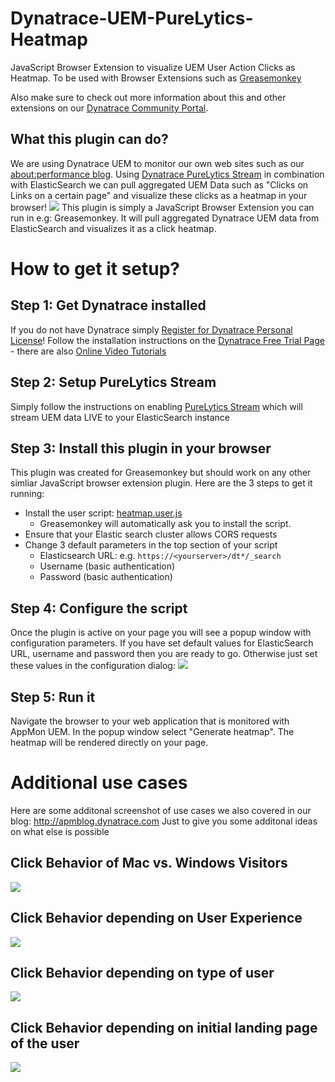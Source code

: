 # Dynatrace-UEM-PureLytics-Heatmap
JavaScript Browser Extension to visualize UEM User Action Clicks as Heatmap. To be used with Browser Extensions such as [Greasemonkey](http://www.greasespot.net/)

Also make sure to check out more information about this and other extensions on our [Dynatrace Community Portal](https://community.dynatrace.com/community/display/DL/UEM+PureLytics+Heatmap).

## What this plugin can do?
We are using Dynatrace UEM to monitor our own web sites such as our [about:performance blog](http://apmblog.dynatrace.com). Using [Dynatrace PureLytics Stream](https://community.dynatrace.com/community/display/DOCDT63/PureLytics+Stream) in combination with ElasticSearch we can pull aggregated UEM Data such as "Clicks on Links on a certain page" and visualize these clicks as a heatmap in your browser!
![](https://github.com/Dynatrace/Dynatrace-UEM-PureLytics-Heatmap/blob/master/images/HeatmapView.png)
This plugin is simply a JavaScript Browser Extension you can run in e.g: Greasemonkey. It will pull aggregated Dynatrace UEM data from ElasticSearch and visualizes it as a click heatmap.

# How to get it setup?
## Step 1: Get Dynatrace installed
If you do not have Dynatrace simply [Register for Dynatrace Personal License](http://bit.ly/dtpersonal)! Follow the installation instructions on the [Dynatrace Free Trial Page](http://bit.ly/dttrial) - there are also [Online Video Tutorials](http://bit.ly/onlineperfclinic)

## Step 2: Setup PureLytics Stream
Simply follow the instructions on enabling [PureLytics Stream](https://community.dynatrace.com/community/display/DOCDT63/PureLytics+Stream) which will stream UEM data LIVE to your ElasticSearch instance

## Step 3: Install this plugin in your browser
This plugin was created for Greasemonkey but should work on any other simliar JavaScript browser extension plugin. 
Here are the 3 steps to get it running:
* Install the user script: [heatmap.user.js](https://raw.githubusercontent.com/Dynatrace/Dynatrace-UEM-PureLytics-Heatmap/master/heatmap.user.js)
  * Greasemonkey will automatically ask you to install the script.
* Ensure that your Elastic search cluster allows CORS requests
* Change 3 default parameters in the top section of your script
  * Elasticsearch URL: e.g. `https://<yourserver>/dt*/_search`
  * Username (basic authentication)
  * Password (basic authentication)

## Step 4: Configure the script
Once the plugin is active on your page you will see a popup window with configuration parameters. If you have set default values for ElasticSearch URL, username and password then you are ready to go. Otherwise just set these values in the configuration dialog:
![](https://github.com/Dynatrace/Dynatrace-UEM-PureLytics-Heatmap/blob/master/images/PluginConfiguration.png)

## Step 5: Run it
Navigate the browser to your web application that is monitored with AppMon UEM. In the popup window select "Generate heatmap". The heatmap will be rendered directly on your page.

# Additional use cases
Here are some additonal screenshot of use cases we also covered in our blog: http://apmblog.dynatrace.com
Just to give you some additonal ideas on what else is possible

## Click Behavior of Mac vs. Windows Visitors
![](https://github.com/Dynatrace/Dynatrace-UEM-PureLytics-Heatmap/blob/master/images/MacVsWindows.png)

## Click Behavior depending on User Experience
![](https://github.com/Dynatrace/Dynatrace-UEM-PureLytics-Heatmap/blob/master/images/ByUserIndex.png)

## Click Behavior depending on type of user
![](https://github.com/Dynatrace/Dynatrace-UEM-PureLytics-Heatmap/blob/master/images/FreeTrialEmployeesCustomerse.png)

## Click Behavior depending on initial landing page of the user
![](https://github.com/Dynatrace/Dynatrace-UEM-PureLytics-Heatmap/blob/master/images/GooglevsFreeTrialFAQ.png)
